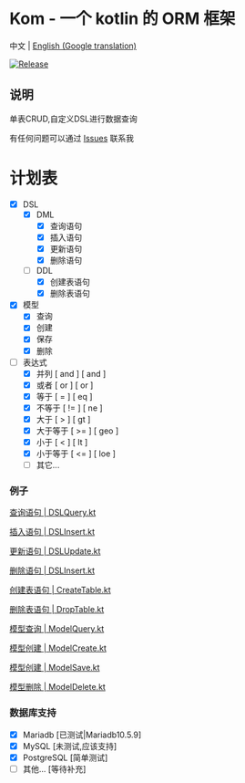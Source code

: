 # Kom - 一个 kotlin 的 ORM 框架

中文 | [English (Google translation)](./README.en.md)

[![Release](https://jitpack.io/v/zhaofanzhe/Kom.svg)](https://jitpack.io/#zhaofanzhe/Kom)

## 说明

单表CRUD,自定义DSL进行数据查询

有任何问题可以通过 [Issues](https://github.com/zhaofanzhe/Kom/issues) 联系我

# 计划表

* [X] DSL
  * [X] DML
    * [X] 查询语句
    * [X] 插入语句
    * [X] 更新语句
    * [X] 删除语句
  * [ ] DDL
    * [X] 创建表语句
    * [X] 删除表语句
* [X] 模型
  * [X] 查询
  * [X] 创建
  * [X] 保存
  * [X] 删除
* [ ] 表达式
  * [X] 并列 [ and ] [ and ]
  * [X] 或者 [ or ] [ or ]
  * [X] 等于 [ = ] [ eq ]
  * [X] 不等于 [ != ] [ ne ]
  * [X] 大于 [ > ] [ gt ]
  * [X] 大于等于 [ >= ] [ geo ]
  * [X] 小于 [ < ] [ lt ]
  * [X] 小于等于 [ <= ] [ loe ]
  * [ ] 其它...

### 例子

[查询语句 | DSLQuery.kt](./kom-example/src/test/kotlin/com/github/zhaofanzhe/kom/DSLQuery.kt)

[插入语句 | DSLInsert.kt](./kom-example/src/test/kotlin/com/github/zhaofanzhe/kom/DSLInsert.kt)

[更新语句 | DSLUpdate.kt](./kom-example/src/test/kotlin/com/github/zhaofanzhe/kom/DSLUpdate.kt)

[删除语句 | DSLInsert.kt](./kom-example/src/test/kotlin/com/github/zhaofanzhe/kom/DSLDelete.kt)

[创建表语句 | CreateTable.kt](./kom-example/src/test/kotlin/com/github/zhaofanzhe/kom/support/mysql/CreateTable.kt)

[删除表语句 | DropTable.kt](./kom-example/src/test/kotlin/com/github/zhaofanzhe/kom/support/mysql/DropTable.kt)

[模型查询 | ModelQuery.kt](./kom-example/src/test/kotlin/com/github/zhaofanzhe/kom/ModelQuery.kt)

[模型创建 | ModelCreate.kt](./kom-example/src/test/kotlin/com/github/zhaofanzhe/kom/ModelCreate.kt)

[模型创建 | ModelSave.kt](./kom-example/src/test/kotlin/com/github/zhaofanzhe/kom/ModelSave.kt)

[模型删除 | ModelDelete.kt](./kom-example/src/test/kotlin/com/github/zhaofanzhe/kom/ModelDelete.kt)

### 数据库支持

* [X] Mariadb [已测试|Mariadb10.5.9]
* [X] MySQL [未测试,应该支持]
* [X] PostgreSQL [简单测试]
* [ ] 其他... [等待补充]